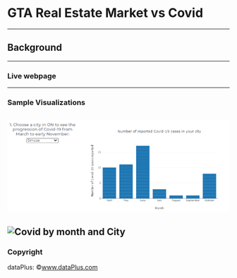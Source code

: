 # GTA Real Estate Market vs Covid
---
## Background
---

### Live webpage
---

### Sample Visualizations

![Covid by month](actualApp/assets/img/bar_graph.gif)
---
![Covid by month and City](actualApp/assets/img/map.gif)
---

### Copyright
dataPlus: ©www.dataPlus.com